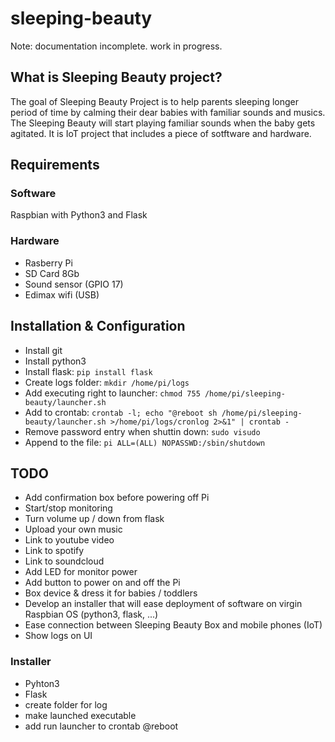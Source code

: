 # sleeping-beauty

Note: documentation incomplete. work in progress.

## What is Sleeping Beauty project?

The goal of Sleeping Beauty Project is to help parents sleeping longer period of time by calming their dear babies with familiar sounds and musics.
The Sleeping Beauty will start playing familiar sounds when the baby gets agitated.
It is IoT project that includes a piece of sotftware and hardware. 

## Requirements

### Software
Raspbian with Python3 and Flask

### Hardware
- Rasberry Pi
- SD Card 8Gb
- Sound sensor (GPIO 17)
- Edimax wifi (USB)

## Installation & Configuration

- Install git
- Install python3
- Install flask: `pip install flask`
- Create logs folder: `mkdir /home/pi/logs`
- Add executing right to launcher: `chmod 755 /home/pi/sleeping-beauty/launcher.sh`
- Add to crontab: `crontab -l; echo "@reboot sh /home/pi/sleeping-beauty/launcher.sh >/home/pi/logs/cronlog 2>&1" | crontab -`
- Remove password entry when shuttin down: `sudo visudo` 
- Append to the file: `pi ALL=(ALL) NOPASSWD:/sbin/shutdown`

## TODO
- Add confirmation box before powering off Pi
- Start/stop monitoring
- Turn volume up / down from flask
- Upload your own music
- Link to youtube video
- Link to spotify
- Link to soundcloud
- Add LED for monitor power
- Add button to power on and off the Pi
- Box device & dress it for babies / toddlers
- Develop an installer that will ease deployment of software on virgin Raspbian OS (python3, flask, ...)
- Ease connection between Sleeping Beauty Box and mobile phones (IoT)
- Show logs on UI

### Installer

- Pyhton3
- Flask
- create folder for log 
- make launched executable
- add run launcher to crontab @reboot
